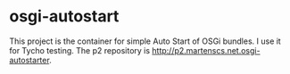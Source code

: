 osgi-autostart
==============

This project is the container for simple Auto Start of OSGi bundles. I use it for Tycho testing.
The p2 repository is http://p2.martenscs.net.osgi-autostarter.
